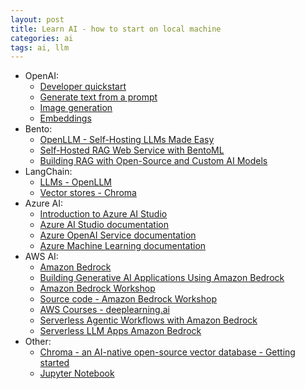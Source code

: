 ```yaml
---
layout: post
title: Learn AI - how to start on local machine
categories: ai
tags: ai, llm
---
```


* OpenAI:
  * [Developer quickstart](https://platform.openai.com/docs/quickstart)
  * [Generate text from a prompt](https://platform.openai.com/docs/guides/text-generation)
  * [Image generation](https://platform.openai.com/docs/guides/images)
  * [Embeddings](https://platform.openai.com/docs/guides/embeddings/what-are-embeddings)
* Bento:
  * [OpenLLM - Self-Hosting LLMs Made Easy](https://github.com/bentoml/OpenLLM)
  * [Self-Hosted RAG Web Service with BentoML](https://github.com/bentoml/rag-tutorials)
  * [Building RAG with Open-Source and Custom AI Models](https://www.bentoml.com/blog/building-rag-with-open-source-and-custom-ai-models)
* LangChain:
  * [LLMs - OpenLLM](https://python.langchain.com/docs/integrations/llms/openllm/)
  * [Vector stores - Chroma](https://python.langchain.com/docs/integrations/vectorstores/chroma/)
* Azure AI:
  * [Introduction to Azure AI Studio](https://learn.microsoft.com/en-us/training/modules/introduction-to-azure-ai-studio/)
  * [Azure AI Studio documentation](https://learn.microsoft.com/en-us/azure/ai-studio/)
  * [Azure OpenAI Service documentation](https://learn.microsoft.com/en-us/azure/ai-services/openai/)
  * [Azure Machine Learning documentation](https://learn.microsoft.com/en-us/azure/machine-learning/?view=azureml-api-2)
* AWS AI:
  * [Amazon Bedrock](https://aws.amazon.com/bedrock/)
  * [Building Generative AI Applications Using Amazon Bedrock](https://explore.skillbuilder.aws/learn/course/external/view/elearning/17904/building-generative-ai-applications-using-amazon-bedrock)
  * [Amazon Bedrock Workshop](https://catalog.us-east-1.prod.workshops.aws/workshops/a4bdb007-5600-4368-81c5-ff5b4154f518/en-US)
  * [Source code - Amazon Bedrock Workshop](https://github.com/aws-samples/amazon-bedrock-workshop)
  * [AWS Courses - deeplearning.ai](https://www.deeplearning.ai/courses/?courses_date_desc%5BrefinementList%5D%5Bpartnership%5D%5B0%5D=AWS)
  * [Serverless Agentic Workflows with Amazon Bedrock](https://learn.deeplearning.ai/courses/serverless-agentic-workflows-with-amazon-bedrock)
  * [Serverless LLM Apps Amazon Bedrock](https://learn.deeplearning.ai/courses/serverless-llm-apps-amazon-bedrock/lesson/1/introduction)
* Other:
  * [Chroma - an AI-native open-source vector database - Getting started](https://docs.trychroma.com/getting-started)
  * [Jupyter Notebook](https://docs.jupyter.org/)
